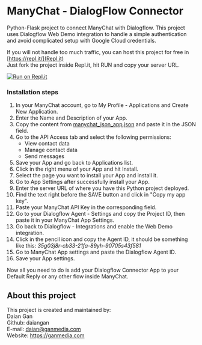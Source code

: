 # ManyChat - DialogFlow Connector
Python-Flask project to connect ManyChat with Dialogflow.
This project uses Dialogflow Web Demo integration to handle a simple 
authentication and avoid complicated setup with Google Cloud credentials.

If you will not handle too much traffic, you can host this project for free in [https://repl.it/](Repl.it)
<br>
Just fork the project inside Repl.it, hit RUN and copy your server URL.

[![Run on Repl.it](https://repl.it/badge/github/daiangan/manychat-dialogflow-connector)](https://repl.it/github/daiangan/manychat-dialogflow-connector)

### Installation steps
1. In your ManyChat account, go to My Profile - Applications and Create New Application.
2. Enter the Name and Description of your App.
3. Copy the content from [manychat_json_app.json](manychat_json_app.json) 
and paste it in the JSON field.
4. Go to the API Access tab and select the following permissions:
    * View contact data
    * Manage contact data
    * Send messages
5. Save your App and go back to Applications list.
6. Click in the right menu of your App and hit Install.
7. Select the page you want to install your App and install it.
8. Go to App Settings after successfully install your App.
9. Enter the server URL of where you have this Python project deployed.
10. Find the text right before the SAVE button and click in "Copy my app key".
11. Paste your ManyChat API Key in the corresponding field.
12. Go to your Dialogflow Agent - Settings and copy the Project ID,
then paste it in your ManyChat App Settings.
13. Go back to Dialogflow - Integrations and enable the Web Demo integration.
14. Click in the pencil icon and copy the Agent ID,
it should be something like this: _35g03j8r-cb33-21fa-89yh-90705s43f581_
15. Go to ManyChat App settings and paste the Dialogflow Agent ID.
16. Save your App settings.

Now all you need to do is add your Dialogflow Connector App to your 
Default Reply or any other flow inside ManyChat.




## About this project

This project is created and maintained by:
<br>
Daian Gan <br>
Github: daiangan<br/>
E-mail: daian@ganmedia.com<br/>
Website: https://ganmedia.com<br/>
